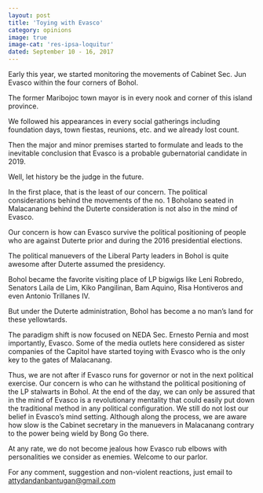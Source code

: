 ```yaml
---
layout: post
title: 'Toying with Evasco'
category: opinions
image: true
image-cat: 'res-ipsa-loquitur'
dated: September 10 - 16, 2017
---
```


Early this year, we started monitoring the movements of Cabinet Sec. Jun Evasco within the four corners of Bohol.

The former Maribojoc town mayor is in every nook and corner of this island province.

We followed his appearances in every social gatherings including foundation days, town fiestas, reunions, etc. and we already lost count.

Then the major and minor premises started to formulate and leads to the inevitable conclusion that Evasco is a probable gubernatorial candidate in 2019.

Well, let history be the judge in the future.

In the first place, that is the least of our concern. The political considerations behind the movements of the no. 1 Boholano seated in Malacanang behind the Duterte consideration is not also in the mind of Evasco.

Our concern is how can Evasco survive the political positioning of people who are against Duterte prior and during the 2016 presidential elections.

The political manuevers of the Liberal Party leaders in Bohol is quite awesome after Duterte assumed the presidency.

Bohol became the favorite visiting place of LP bigwigs like Leni Robredo, Senators Laila de Lim, Kiko Pangilinan, Bam Aquino, Risa Hontiveros and even Antonio Trillanes IV.

But under the Duterte administration, Bohol has become a no man’s land for these yellowtards.

The paradigm shift is now focused on NEDA Sec. Ernesto Pernia and most importantly, Evasco.
Some of the media outlets here considered as sister companies of the Capitol have started toying with Evasco who is the only key to the gates of Malacanang.

Thus, we are not after if Evasco runs for governor or not in the next political exercise. 
Our concern is who can he withstand the political positioning of the LP stalwarts in Bohol.
At the end of the day, we can only be assured that in the mind of Evasco is a revolutionary mentality that could easily put down the traditional method in any political configuration.
We still do not lost our belief in Evasco’s mind setting. Although along the process, we are aware how slow is the Cabinet secretary in the manuevers in Malacanang contrary to the power being wield by Bong Go there.

At any rate, we do not become jealous how Evasco rub elbows with personalities we consider as enemies. Welcome to our parlor. 	 

For any comment, suggestion and non-violent reactions, just email to attydandanbantugan@gmail.com